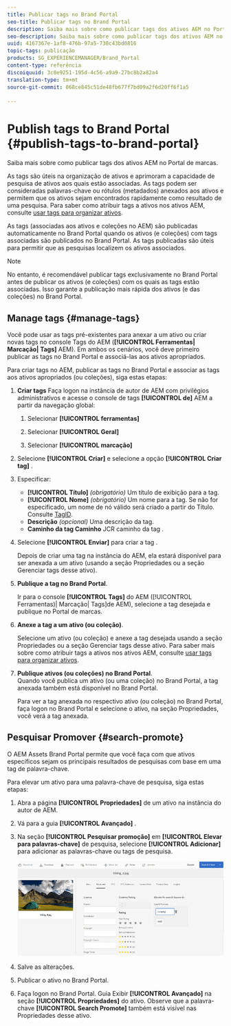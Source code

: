 ```yaml
---
title: Publicar tags no Brand Portal
seo-title: Publicar tags no Brand Portal
description: Saiba mais sobre como publicar tags dos ativos AEM no Portal de marcas.
seo-description: Saiba mais sobre como publicar tags dos ativos AEM no Portal de marcas.
uuid: 4167367e-1af8-476b-97a5-730c43bd0816
topic-tags: publicação
products: SG_EXPERIENCEMANAGER/Brand_Portal
content-type: referência
discoiquuid: 3c8e9251-195d-4c56-a9a9-27bc8b2a82a4
translation-type: tm+mt
source-git-commit: 068ce845c51de48fb677f7bd09a2f6d20ff6f1a5

---
```



# Publish tags to Brand Portal {#publish-tags-to-brand-portal}

Saiba mais sobre como publicar tags dos ativos AEM no Portal de marcas.

As tags são úteis na organização de ativos e aprimoram a capacidade de pesquisa de ativos aos quais estão associadas. As tags podem ser consideradas palavras-chave ou rótulos (metadados) anexados aos ativos e permitem que os ativos sejam encontrados rapidamente como resultado de uma pesquisa. Para saber como atribuir tags a ativos nos ativos AEM, consulte [usar tags para organizar ativos](https://helpx.adobe.com/experience-manager/6-5/assets/using/organize-assets.html#Usetagstoorganizeassets).

As tags (associadas aos ativos e coleções no AEM) são publicadas automaticamente no Brand Portal quando os ativos (e coleções) com tags associadas são publicados no Brand Portal. As tags publicadas são úteis para permitir que as pesquisas localizem os ativos associados.

>[!NOTE]
>
>No entanto, é recomendável publicar tags exclusivamente no Brand Portal antes de publicar os ativos (e coleções) com os quais as tags estão associadas. Isso garante a publicação mais rápida dos ativos (e das coleções) no Brand Portal.

## Manage tags {#manage-tags}

Você pode usar as tags pré-existentes para anexar a um ativo ou criar novas tags no console Tags do AEM (**[!UICONTROL Ferramentas| Marcação| Tags]** AEM). Em ambos os cenários, você deve primeiro publicar as tags no Brand Portal e associá-las aos ativos apropriados.

Para criar tags no AEM, publicar as tags no Brand Portal e associar as tags aos ativos apropriados (ou coleções), siga estas etapas:

1. **Criar tags** Faça logon na instância de autor de AEM com privilégios administrativos e acesse o console de tags **[!UICONTROL de]** AEM a partir da navegação global:

   1. Selecionar **[!UICONTROL ferramentas]**

   2. Selecionar **[!UICONTROL Geral]**

   3. Selecionar **[!UICONTROL marcação]**

2. Selecione **[!UICONTROL Criar]** e selecione a opção **[!UICONTROL Criar tag]** .
3. Especificar:

   * **[!UICONTROL Título]**
      *(obrigatório)* Um título de exibição para a tag.
   * **[!UICONTROL Nome]**
      *(obrigatório)* Um nome para a tag. Se não for especificado, um nome de nó válido será criado a partir do Título. Consulte [TagID](https://helpx.adobe.com/experience-manager/6-5/sites/developing/using/framework.html#TagID).
   * **Descrição**
      *(opcional)* Uma descrição da tag.
   * **Caminho da tag Caminho** JCR caminho da tag .

4. Selecione **[!UICONTROL Enviar]** para criar a tag .

   Depois de criar uma tag na instância do AEM, ela estará disponível para ser anexada a um ativo (usando a seção Propriedades ou a seção Gerenciar tags desse ativo).

5. **Publique a tag no Brand Portal**.

   Ir para o console **[!UICONTROL Tags]** do AEM ([!UICONTROL Ferramentas)| Marcação| Tags]de AEM), selecione a tag desejada e publique no Portal de marcas.

6. **Anexe a tag a um ativo (ou coleção)**.

   Selecione um ativo (ou coleção) e anexe a tag desejada usando a seção Propriedades ou a seção Gerenciar tags desse ativo. Para saber mais sobre como atribuir tags a ativos nos ativos AEM, consulte [usar tags para organizar ativos](https://helpx.adobe.com/experience-manager/6-5/assets/using/organize-assets.html#Usetagstoorganizeassets).

7. **Publique ativos (ou coleções) no Brand Portal**.\
   Quando você publica um ativo (ou uma coleção) no Brand Portal, a tag anexada também está disponível no Brand Portal.

   Para ver a tag anexada no respectivo ativo (ou coleção) no Brand Portal, faça logon no Brand Portal e selecione o ativo, na seção Propriedades, você verá a tag anexada.

## Pesquisar Promover {#search-promote}

O AEM Assets Brand Portal permite que você faça com que ativos específicos sejam os principais resultados de pesquisas com base em uma tag de palavra-chave.

Para elevar um ativo para uma palavra-chave de pesquisa, siga estas etapas:

1. Abra a página **[!UICONTROL Propriedades]** de um ativo na instância do autor de AEM.
2. Vá para a guia **[!UICONTROL Avançado]** .
3. Na seção **[!UICONTROL Pesquisar promoção]** em **[!UICONTROL Elevar para palavras-chave]** de pesquisa, selecione **[!UICONTROL Adicionar]** para adicionar as palavras-chave ou tags de pesquisa.

   ![](assets/search-promote.png)

4. Salve as alterações.
5. Publicar o ativo no Brand Portal.
6. Faça logon no Brand Portal. Guia Exibir **[!UICONTROL Avançado]** na seção **[!UICONTROL Propriedades]** do ativo.
Observe que a palavra-chave **[!UICONTROL Search Promote]** também está visível nas Propriedades desse ativo.
